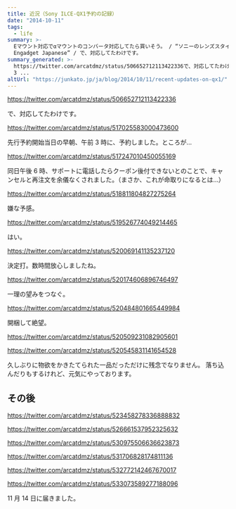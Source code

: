 ```yaml
---
title: 近況（Sony ILCE-QX1予約の記録）
date: "2014-10-11"
tags:
  - life
summary: >-
  Eマウント対応でαマウントのコンバータ対応してたら買いそう。 / “ソニーのレンズスタイルカメラにEマウント対応の『QX1』？中国でフライング掲載 -
  Engadget Japanese” / で、対応してたわけです。
summary_generated: >-
  https://twitter.com/arcatdmz/status/506652712113422336で、対応してたわけです。https://twitter.com/arcatdmz/status/517025583000473600先行予約開始当日の早朝、午前
  3 ...
altUrl: "https://junkato.jp/ja/blog/2014/10/11/recent-updates-on-qx1/"
---
```


https://twitter.com/arcatdmz/status/506652712113422336

で、対応してたわけです。

https://twitter.com/arcatdmz/status/517025583000473600

先行予約開始当日の早朝、午前 3 時に、予約しました。ところが…

https://twitter.com/arcatdmz/status/517247010450055169

同日午後 6 時、サポートに電話したらクーポン後付できないとのことで、キャンセルと再注文を余儀なくされました。（まさか、これが命取りになるとは…）

https://twitter.com/arcatdmz/status/518811804827275264

嫌な予感。

https://twitter.com/arcatdmz/status/519526774049214465

はい。

https://twitter.com/arcatdmz/status/520069141135237120

決定打。数時間放心しましたね。

https://twitter.com/arcatdmz/status/520174606896746497

一理の望みをつなぐ。

https://twitter.com/arcatdmz/status/520484801665449984

開梱して絶望。

https://twitter.com/arcatdmz/status/520509231082905601

https://twitter.com/arcatdmz/status/520545831141654528

久しぶりに物欲をかきたてられた一品だっただけに残念でなりません。 落ち込んだりもするけれど、元気にやっております。

## その後

https://twitter.com/arcatdmz/status/523458278336888832

https://twitter.com/arcatdmz/status/526661537952325632

https://twitter.com/arcatdmz/status/530975506636623873

https://twitter.com/arcatdmz/status/531706828174811136

https://twitter.com/arcatdmz/status/532772142467670017

https://twitter.com/arcatdmz/status/533073589277188096

11 月 14 日に届きました。
